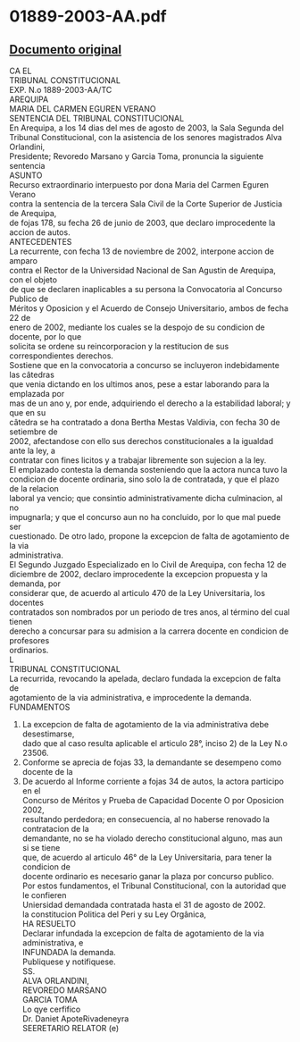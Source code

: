 
01889-2003-AA.pdf
=================
  
[Documento original](https://tc.gob.pe/jurisprudencia/2004/01889-2003-AA.pdf)  
---  
CA EL  
TRIBUNAL CONSTITUCIONAL  
EXP. N.o 1889-2003-AA/TC  
AREQUIPA  
MARIA DEL CARMEN EGUREN VERANO  
SENTENCIA DEL TRIBUNAL CONSTITUCIONAL  
En Arequipa, a los 14 dias del mes de agosto de 2003, la Sala Segunda del  
Tribunal Constitucional, con la asistencia de los senores magistrados Alva Orlandini,  
Presidente; Revoredo Marsano y Garcia Toma, pronuncia la siguiente sentencia  
ASUNTO  
Recurso extraordinario interpuesto por dona Maria del Carmen Eguren Verano  
contra la sentencia de la tercera Sala Civil de la Corte Superior de Justicia de Arequipa,  
de fojas 178, su fecha 26 de junio de 2003, que declaro improcedente la accion de autos.  
ANTECEDENTES  
La recurrente, con fecha 13 de noviembre de 2002, interpone accion de amparo  
contra el Rector de la Universidad Nacional de San Agustin de Arequipa, con el objeto  
de que se declaren inaplicables a su persona la Convocatoria al Concurso Publico de  
Méritos y Oposicion y el Acuerdo de Consejo Universitario, ambos de fecha 22 de  
enero de 2002, mediante los cuales se la despojo de su condicion de docente, por lo que  
solicita se ordene su reincorporacion y la restitucion de sus correspondientes derechos.  
Sostiene que en la convocatoria a concurso se incluyeron indebidamente las câtedras  
que venia dictando en los ultimos anos, pese a estar laborando para la emplazada por  
mas de un ano y, por ende, adquiriendo el derecho a la estabilidad laboral; y que en su  
câtedra se ha contratado a dona Bertha Mestas Valdivia, con fecha 30 de setiembre de  
2002, afectandose con ello sus derechos constitucionales a la igualdad ante la ley, a  
contratar con fines licitos y a trabajar libremente son sujecion a la ley.  
El emplazado contesta la demanda sosteniendo que la actora nunca tuvo la  
condicion de docente ordinaria, sino solo la de contratada, y que el plazo de la relacion  
laboral ya vencio; que consintio administrativamente dicha culminacion, al no  
impugnarla; y que el concurso aun no ha concluido, por lo que mal puede ser  
cuestionado. De otro lado, propone la excepcion de falta de agotamiento de la via  
administrativa.  
El Segundo Juzgado Especializado en lo Civil de Arequipa, con fecha 12 de  
diciembre de 2002, declaro improcedente la excepcion propuesta y la demanda, por  
considerar que, de acuerdo al articulo 470 de la Ley Universitaria, los docentes  
contratados son nombrados por un periodo de tres anos, al término del cual tienen  
derecho a concursar para su admision a la carrera docente en condicion de profesores  
ordinarios.  
L  
TRIBUNAL CONSTITUCIONAL  
La recurrida, revocando la apelada, declaro fundada la excepcion de falta de  
agotamiento de la via administrativa, e improcedente la demanda.  
FUNDAMENTOS  
1. La excepcion de falta de agotamiento de la via administrativa debe desestimarse,  
dado que al caso resulta aplicable el articulo 28°, inciso 2) de la Ley N.o 23506.  
2. Conforme se aprecia de fojas 33, la demandante se desempeno como docente de la  
3. De acuerdo al Informe corriente a fojas 34 de autos, la actora participo en el  
Concurso de Méritos y Prueba de Capacidad Docente O por Oposicion 2002,  
resultando perdedora; en consecuencia, al no haberse renovado la contratacion de la  
demandante, no se ha violado derecho constitucional alguno, mas aun si se tiene  
que, de acuerdo al articulo 46° de la Ley Universitaria, para tener la condicion de  
docente ordinario es necesario ganar la plaza por concurso publico.  
Por estos fundamentos, el Tribunal Constitucional, con la autoridad que le confieren  
Uniersidad demandada contratada hasta el 31 de agosto de 2002.  
la constitucion Politica del Peri y su Ley Orgânica,  
HA RESUELTO  
Declarar infundada la excepcion de falta de agotamiento de la via administrativa, e  
INFUNDADA la demanda.  
Publiquese y notifiquese.  
SS.  
ALVA ORLANDINI,  
REVOREDO MARSANO  
GARCIA TOMA  
Lo qye cerfifico  
Dr. Daniet ApoteRivadeneyra  
SEERETARIO RELATOR (e)